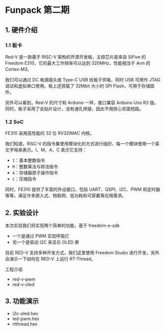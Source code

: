 # Funpack 第二期

## 1. 硬件介绍

### 1.1 板卡

Red-V 是一款基于 RISC-V 架构的开源开发板，主控芯片是来自 SiFive 的 Freedom E310，它的最大工作频率可以达到 320MHz，性能相当于 Arm 的 Cortex-M3。

我们可以通过 DC 电源插头或 Type-C USB 给板子供电，同时 USB 可用作 JTAG 调试和虚拟串口使用。板上还搭载了 32Mbit 大小的 SPI Flash，可用于存储固件。

另外可以看到，Red-V 的尺寸和 Arduino 一样，接口兼容 Arduino Uno R3 版。同时，板子采用了全贴片设计，没有通孔焊接，因此不用担心背面短路。

### 1.2 SoC

FE310 采用高性能的 32 位 RV32IMAC 内核。

我们知道，RISC-V 的指令集使用模块化的方式进行组织，每一个模块使用一个英文字母来表示。I、M、A、C 表示它支持：

- `I`：基本整数指令
- `M`：整数乘法与除法指令
- `A`：存储器原子操作指令
- `C`：压缩指令

同时，FE310 提供了丰富的外设接口，包括 UART、QSPI、I2C、PWM 和定时器等等。满足许多嵌入式、物联网、低功耗和可穿戴等应用需求。

## 2. 实验设计

本次实验我们将实现两个简单的功能，基于 freedom-e-sdk 

- 一个是通过 PWM 实现呼吸灯
- 另一个是驱动 I2C 来显示 OLED 屏

目前 RED-V 支持多种开发方式，我们这里使用 Freedom Studio 进行开发，另外会演示一下如何在 RED-V 上运行 RT-Thread。

工程介绍

- red-v-pwm
- red-v-oled

## 3. 功能演示

- i2c-oled.hex
- led-pwm.hex
- rtthread.hex

